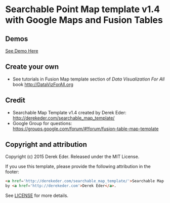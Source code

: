 # Searchable Point Map template v1.4 with Google Maps and Fusion Tables

## Demos

[See Demo Here](http://dmor19.github.io/FusionTable-Map-point)

## Create your own
- See tutorials in Fusion Map template section of *Data Visualization For All* book http://DataVizForAll.org

## Credit
- Searchable Map Template v1.4 created by Derek Eder: http://derekeder.com/searchable_map_template/
- Google Group for questions: https://groups.google.com/forum/#!forum/fusion-table-map-template

## Copyright and attribution

Copyright (c) 2015 Derek Eder. Released under the MIT License.

If you use this template, please provide the following attribution in the footer:

```html
<a href='http://derekeder.com/searchable_map_template/'>Searchable Map Template</a>
by <a href='http://derekeder.com'>Derek Eder</a>.
```

See [LICENSE](https://github.com/derekeder/FusionTable-Map-Template/blob/master/LICENSE) for more details.

